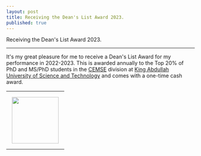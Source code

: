 ```yaml
---
layout: post
title: Receiving the Dean's List Award 2023.
published: true
---
```


Receiving the Dean's List Award 2023.

---

It's my great pleasure for me to receive a Dean's List Award for my performance in 2022-2023.
This is awarded annually to the Top 20% of PhD and MS/PhD students in the [CEMSE](https://cemse.kaust.edu.sa) division at [King Abdullah University of Science and Technology](https://kaust.edu.sa/en/) and comes with a one-time cash award.

<center>
<table>
<tr>
<td style="padding: 15px"> <img height="125px" src="https://burlachenkok.github.io/materials/KAUST-logo.svg"/> </td>
</tr>
</table>
